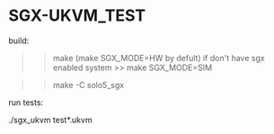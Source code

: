 # SGX-UKVM_TEST

build: 
>> make (make SGX_MODE=HW by defult)
if don't have sgx enabled system >> make SGX_MODE=SIM

>> make -C solo5_sgx

run tests:

./sgx_ukvm test*.ukvm 